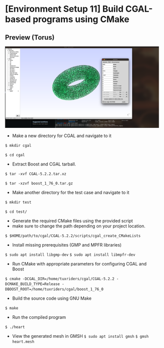 # [Environment Setup 11] Build CGAL-based programs using CMake

## Preview (Torus)
<p align="center"><img src="Torus.png" /></a></p>


* Make a new directory for CGAL and navigate to it

`$ mkdir cgal`

`$ cd cgal`

* Extract Boost and CGAL tarball.

`$ tar -xvf CGAL-5.2.2.tar.xz`

`$ tar -xzvf boost_1_76_0.tar.gz`

* Make another directory for the test case and navigate to it

`$ mkdir test`

`$ cd test/`

* Generate the required CMake files using the provided script
* make sure to change the path depending on your project location.

`$ $HOME/path/to/cgal/CGAL-5.2.2/scripts/cgal_create_CMakeLists`

* Install missing prerequisites (GMP and MPFR libraries)

`$ sudo apt install libgmp-dev`
`$ sudo apt install libmpfr-dev`

* Run CMake with appropriate parameters for configuring CGAL and Boost

`$ cmake -DCGAL_DIR=/home/tuxriders/cgal/CGAL-5.2.2 -DCMAKE_BUILD_TYPE=Release -DBOOST_ROOT=/home/tuxriders/cgal/boost_1_76_0`

* Build the source code using GNU Make

`$ make`

* Run the compiled program

`$ ./heart`

* View the generated mesh in GMSH
`$ sudo apt install gmsh`
`$ gmsh heart.mesh`
